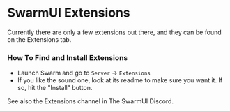 # SwarmUI Extensions

Currently there are only a few extensions out there, and they can be found on the Extensions tab.

### How To Find and Install Extensions

- Launch Swarm and go to `Server` -> `Extensions`
- If you like the sound one, look at its readme to make sure you want it. If so, hit the "Install" button.

See also the Extensions channel in The SwarmUI Discord.
